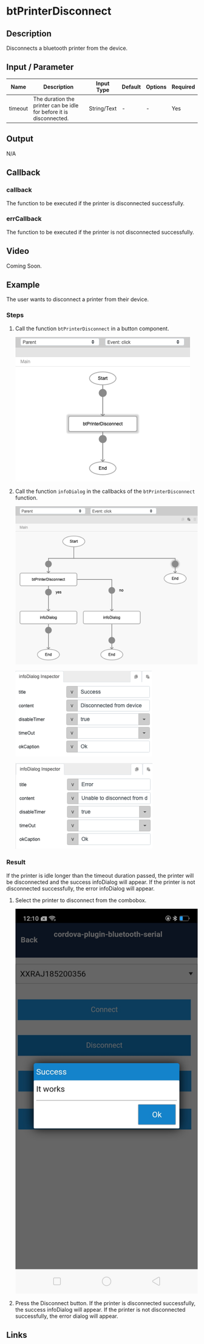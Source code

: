 # btPrinterDisconnect

## Description

Disconnects a bluetooth printer from the device.

## Input / Parameter

| Name | Description | Input Type | Default | Options | Required |
| ------ | ------ | ------ | ------ | ------ | ------ |
| timeout | The duration the printer can be idle for before it is disconnected. | String/Text | - | - | Yes |

## Output

N/A

## Callback

### callback

The function to be executed if the printer is disconnected successfully.

### errCallback

The function to be executed if the printer is not disconnected successfully.

## Video

Coming Soon.

<!-- Format: [![Video]({image-path}?raw=true)]({url-link}) -->

## Example

The user wants to disconnect a printer from their device.

<!-- Share a scenario, like a user requirements. -->

### Steps

1. Call the function `btPrinterDisconnect` in a button component. 

    ![](../btPrinterDisconnect/btPrinterDisconnect-step-1.png?raw=true)

2. Call the function `infoDialog` in the callbacks of the `btPrinterDisconnect` function.

    ![](../btPrinterDisconnect/btPrinterDisconnect-step-2.png?raw=true)

    ![](../btPrinterDisconnect/btPrinterDisconnect-step-3.png?raw=true)

    ![](../btPrinterDisconnect/btPrinterDisconnect-step-4.png?raw=true)

<!-- Show the steps and share some screenshots.

1. .....

Format: ![]({image-path}?raw=true) -->

### Result

If the printer is idle longer than the timeout duration passed, the printer will be disconnected and the success infoDialog will appear. If the printer is not disconnected successfully, the error infoDialog will appear.

1. Select the printer to disconnect from the combobox. 
    
    ![](../btPrinterDisconnect/btPrinterDisconnect-result-1.jpg)

2. Press the Disconnect button. If the printer is disconnected successfully, the success infoDialog will appear. If the printer is not disconnected successfully, the error dialog will appear.

<!-- Explain the output.

Format: ![]({image-path}?raw=true) -->

## Links